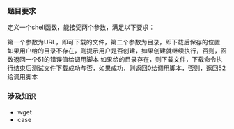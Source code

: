 ### 题目要求

定义一个shell函数，能接受两个参数，满足以下要求：  

第一个参数为URL，即可下载的文件，第二个参数为目录，即下载后保存的位置
如果用户给的目录不存在，则提示用户是否创建，如果创建就继续执行，否则，函数返回一个51的错误值给调用脚本
如果给的目录存在，则下载文件，下载命令执行结束后测试文件下载成功与否，如果成功，则返回0给调用脚本，否则，返回52给调用脚本

### 涉及知识

- wget
- case
